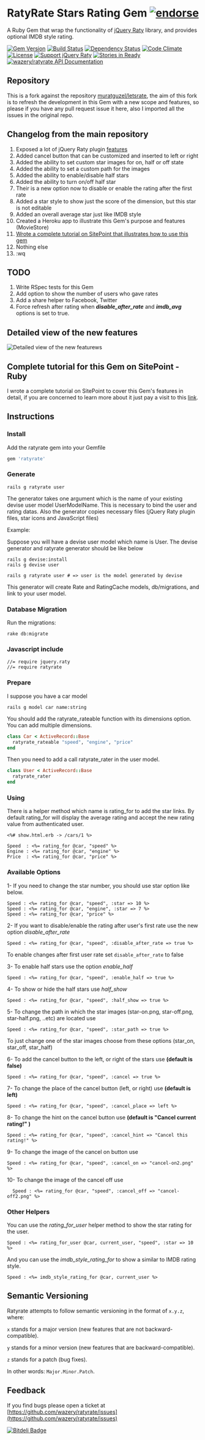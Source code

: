 # RatyRate Stars Rating Gem [![endorse](http://api.coderwall.com/wazery/endorsecount.png)](http://coderwall.com/wazery)

A Ruby Gem that wrap the functionality of [jQuery Raty](https://github.com/wbotelhos/raty) library, and provides optional IMDB style rating.

[![Gem Version](https://badge.fury.io/rb/ratyrate.svg)](http://badge.fury.io/rb/ratyrate)
[![Build Status](https://travis-ci.org/wazery/ratyrate.svg)](http://travis-ci.org/wazery/ratyrate)
[![Dependency Status](https://gemnasium.com/wazery/ratyrate.svg)](https://gemnasium.com/wazery/ratyrate)
[![Code Climate](https://codeclimate.com/github/wazery/ratyrate.png)](https://codeclimate.com/github/wazery/ratyrate)
[![License](http://img.shields.io/license/MIT.png?color=green)](http://opensource.org/licenses/MIT)
[![Support jQuery Raty](http://img.shields.io/gittip/wbotelhos.svg)](https://www.gittip.com/wazery "Git Tip")
[![Stories in Ready](https://badge.waffle.io/wazery/ratyrate.png?label=ready&title=Ready)](https://waffle.io/wazery/ratyrate)
[![wazery/ratyrate API Documentation](https://www.omniref.com/github/wazery/ratyrate.png)](https://www.omniref.com/github/wazery/ratyrate)

## Repository

This is a fork against the repository [muratguzel/letsrate](https://github.com/muratguzel/letsrate), the aim of this fork is to refresh the development in this Gem with a new scope and features, so please if you have any pull request issue it here, also I imported all the issues in the original repo.

## Changelog from the main repository

1. Exposed a lot of jQuery Raty plugin [features](http://wbotelhos.com/raty)
  1. Added cancel button that can be customized and inserted to left or right
  2. Added the ability to set custom star images for on, half or off state
  3. Added the ability to set a custom path for the images
  4. Added the ability to enable/disable half stars
  5. Added the ability to turn on/off half star
2. Their is a new option now to disable or enable the rating after the first rate
3. Added a star style to show just the score of the dimension, but this star is not editable
4. Added an overall average star just like IMDB style
5. Created a Heroku app to illustrate this Gem's purpose and features (MovieStore)
6. [Wrote a complete tutorial on SitePoint that illustrates how to use this gem](http://www.sitepoint.com/ratyrate-add-rating-rails-app/)
3. Nothing else
4. :wq

## TODO

1. Write RSpec tests for this Gem
3. Add option to show the number of users who gave rates
4. Add a share helper to Facebook, Twitter
5. Force refresh after rating when ***disable_after_rate*** and ***imdb_avg*** options is set to true.

## Detailed view of the new features

![Detailed view of the new featurews](https://dl.dropboxusercontent.com/u/71605080/RatyRate%20Features.png)

## Complete tutorial for this Gem on SitePoint - Ruby

I wrote a complete tutorial on SitePoint to cover this Gem's features in detail, if you are concerned to learn more about it just pay a visit to this [link](http://www.sitepoint.com/ratyrate-add-rating-rails-app/).

## Instructions

### Install

Add the ratyrate gem into your Gemfile

```ruby
gem 'ratyrate'
```

### Generate

```
rails g ratyrate user
```

The generator takes one argument which is the name of your existing devise user model UserModelName. This is necessary to bind the user and rating datas.
Also the generator copies necessary files (jQuery Raty plugin files, star icons and JavaScript files)

Example:

Suppose you will have a devise user model which name is User. The devise generator and ratyrate generator should be like below

```
rails g devise:install
rails g devise user

rails g ratyrate user # => user is the model generated by devise
```

This generator will create Rate and RatingCache models,
db/migrations, 
and link to your user model.

### Database Migration

Run the migrations:
```
rake db:migrate
```

### Javascript include
```
//= require jquery.raty
//= require ratyrate
```

### Prepare

I suppose you have a car model

```
rails g model car name:string
```

You should add the ratyrate_rateable function with its dimensions option. You can add multiple dimensions.

```ruby
class Car < ActiveRecord::Base
  ratyrate_rateable "speed", "engine", "price"
end
```

Then you need to add a call ratyrate_rater in the user model.

```ruby
class User < ActiveRecord::Base
  ratyrate_rater
end
```

### Using

There is a helper method which name is rating_for to add the star links. By default rating_for will display the average rating and accept the
new rating value from authenticated user.

```erb
<%# show.html.erb -> /cars/1 %>

Speed  : <%= rating_for @car, "speed" %>
Engine : <%= rating_for @car, "engine" %>
Price  : <%= rating_for @car, "price" %>
```

### Available Options

1- If you need to change the star number, you should use star option like below.
```erb
Speed : <%= rating_for @car, "speed", :star => 10 %>
Speed : <%= rating_for @car, "engine", :star => 7 %>
Speed : <%= rating_for @car, "price" %>
```
2- If you want to disable/enable the rating after user's first rate use the new option *disable_after_rate*
```erb
Speed : <%= rating_for @car, "speed", :disable_after_rate => true %>
```
To enable changes after first user rate set ```disable_after_rate``` to false

3- To enable half stars use the option *enable_half*
```erb
Speed : <%= rating_for @car, "speed", :enable_half => true %>
```
4- To show or hide the half stars use *half_show*
```erb
Speed : <%= rating_for @car, "speed", :half_show => true %>
```
5- To change the path in which the star images (star-on.png, star-off.png, star-half.png, ..etc) are located use
```erb
Speed : <%= rating_for @car, "speed", :star_path => true %>
```

To just change one of the star images choose from these options (star_on, star_off, star_half)

6- To add the cancel button to the left, or right of the stars use **(default is false)**
```erb
Speed : <%= rating_for @car, "speed", :cancel => true %>
```
7- To change the place of the cancel button (left, or right) use **(default is left)**
```erb
Speed : <%= rating_for @car, "speed", :cancel_place => left %>
```
8- To change the hint on the cancel button use **(default is "Cancel current rating!" )**
```erb
Speed : <%= rating_for @car, "speed", :cancel_hint => "Cancel this rating!" %>
```
9- To change the image of the cancel on button use
```erb
Speed : <%= rating_for @car, "speed", :cancel_on => "cancel-on2.png" %>
```
10- To change the image of the cancel off use
```erb
  Speed : <%= rating_for @car, "speed", :cancel_off => "cancel-off2.png" %>
```
### Other Helpers

You can use the *rating_for_user* helper method to show the star rating for the user.

```erb
Speed : <%= rating_for_user @car, current_user, "speed", :star => 10 %>
```

And you can use the *imdb_style_rating_for* to show a similar to IMDB rating style.

```erb
Speed : <%= imdb_style_rating_for @car, current_user %>
```

## Semantic Versioning

Ratyrate attempts to follow semantic versioning in the format of `x.y.z`, where:

`x` stands for a major version (new features that are not backward-compatible).

`y` stands for a minor version (new features that are backward-compatible).

`z` stands for a patch (bug fixes).

In other words: `Major.Minor.Patch`.

## Feedback
If you find bugs please open a ticket at [https://github.com/wazery/ratyrate/issues](https://github.com/wazery/ratyrate/issues)



[![Bitdeli Badge](https://d2weczhvl823v0.cloudfront.net/wazery/ratyrate/trend.png)](https://bitdeli.com/free "Bitdeli Badge")

